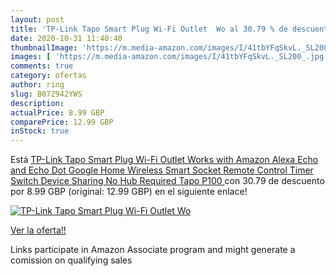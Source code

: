 ```yaml
---
layout: post
title: 'TP-Link Tapo Smart Plug Wi-Fi Outlet  Wo al 30.79 % de descuento'
date: 2020-10-31 11:40:40
thumbnailImage: 'https://m.media-amazon.com/images/I/41tbYFqSkvL._SL200_.jpg'
images: [ 'https://m.media-amazon.com/images/I/41tbYFqSkvL._SL200_.jpg' ]
comments: true
category: ofertas
author: ring
slug: B07Z942YWS
description:
actualPrice: 8.99 GBP
comparePrice: 12.99 GBP
inStock: true
---
```


Está [TP-Link Tapo Smart Plug Wi-Fi Outlet  Works with Amazon Alexa  Echo and Echo Dot   Google Home  Wireless Smart Socket  Remote Control Timer Switch  Device Sharing  No Hub Required  Tapo P100 ](https://www.amazon.co.uk/dp/B07Z942YWS/?tag=tolees0a-21) con 30.79 de descuento por 8.99 GBP (original: 12.99 GBP) en el siguiente enlace!

[![TP-Link Tapo Smart Plug Wi-Fi Outlet  Wo](https://m.media-amazon.com/images/I/41tbYFqSkvL._SL200_.jpg)](https://www.amazon.co.uk/dp/B07Z942YWS/?tag=tolees0a-21)

[Ver la oferta!!](https://www.amazon.co.uk/dp/B07Z942YWS/?tag=tolees0a-21)

Links participate in Amazon Associate program and might generate a comission on qualifying sales


